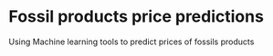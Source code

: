 # Fossil products price predictions
Using Machine learning tools to predict prices of fossils products
